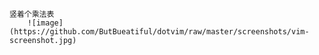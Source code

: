﻿
	竖着个乘法表
        ![image](https://github.com/ButBueatiful/dotvim/raw/master/screenshots/vim-screenshot.jpg)